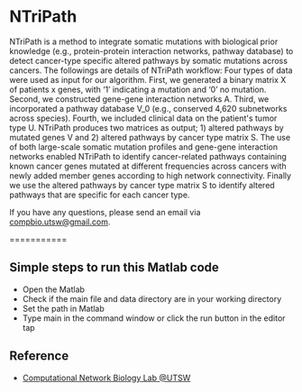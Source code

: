 # NTriPath

NTriPath is a method to integrate somatic mutations with biological prior knowledge (e.g., protein-protein interaction networks, pathway database) to detect cancer-type specific altered pathways by somatic mutations across cancers.
The followings are details of NTriPath workflow:
Four types of data were used as input for our algorithm. First, we generated a binary matrix X of patients x genes, with ‘1’ indicating a mutation and ‘0’ no mutation. Second, we constructed gene-gene interaction networks A. Third, we incorporated a pathway database V_0 (e.g., conserved 4,620 subnetworks across species). Fourth, we included clinical data on the patient's tumor type U. NTriPath produces two matrices as output; 1) altered pathways by mutated genes V and 2) altered pathways by cancer type matrix S. The use of both large-scale somatic mutation profiles and gene-gene interaction networks enabled NTriPath to identify cancer-related pathways containing known cancer genes mutated at different frequencies across cancers with newly added member genes according to high network connectivity. Finally we use the altered pathways by cancer type matrix S to identify altered pathways that are specific for each cancer type.

If you have any questions, please send an email via compbio.utsw@gmail.com.

===========

Simple steps to run this Matlab code
-------
- Open the Matlab 
- Check if the main file and data directory are in your working directory 
- Set the path in Matlab
- Type main in the command window or click the run button in the editor tap 

Reference 
-------
- [Computational Network Biology Lab @UTSW](http://www.taehyunlab.org/#!ntripath/c8c5)
